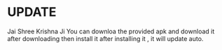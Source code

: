 # UPDATE
Jai Shree Krishna Ji
You can downloa the provided apk and download it 
after downloading then install it
after installing it , it will update auto.
